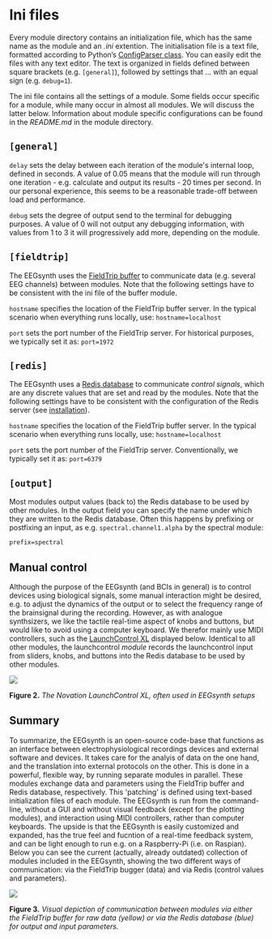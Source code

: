 # Ini files

Every module directory contains an initialization file, which has the same name as the module and an *.ini* extention.
The initialisation file is a text file, formatted according to Python’s 
[ConfigParser class](https://docs.python.org/2/library/configparser.html). 
You can easily edit the files with any text editor.
The text is organized in fields defined between square brackets (e.g. ```[general]```), followed by
settings that ... with an equal sign (e.g. ```debug=1```). 

The ini file contains all the settings of a module. Some fields occur specific for a module, while 
many occur in almost all modules. We will discuss the latter below. Information about module specific 
configurations can be found in the _README.md_ in the module directory.

## ```[general]```

```delay``` sets the delay between each iteration of the module's internal loop, defined in seconds. 
A value of 0.05 means that the module will run through one iteration - e.g. calculate and output its 
results - 20 times per second. In our personal experience, this seems to be a reasonable trade-off between 
load and performance. 
 
```debug``` sets the degree of output send to the terminal for debugging purposes. A value of 0 will 
not output any debugging information, with values from 1 to 3 it will progressively add more, depending on the module.

## ```[fieldtrip]```

The EEGsynth uses the [FieldTrip buffer](buffer.md) to communicate data (e.g. several EEG channels) 
between modules. Note that the following settings have to be consistent with the ini file 
of the buffer module.

```hostname``` specifies the location of the FieldTrip buffer server. In the typical scenario when 
everything runs locally, use: ```hostname=localhost```

```port``` sets the port number of the FieldTrip server. For historical purposes, we typically set
it as: ```port=1972```

## ```[redis]```

The EEGsynth uses a [Redis database](http://Redis.io/) to communicate *control signals*, which are any 
discrete values that are set and read by the modules. Note that the following settings have to be 
consistent with the configuration of the Redis server (see [installation](installation.md)).
 
```hostname``` specifies the location of the FieldTrip buffer server. In the typical scenario when 
everything runs locally, use: ```hostname=localhost```
 
```port``` sets the port number of the FieldTrip server. Conventionally, we typically set
it as: ```port=6379```

## ```[output]```

Most modules output values (back to) the Redis database to be used by other modules. In the output field
you can specify the name under which they are written to the Redis database. Often this happens by 
prefixing or postfixing an input, as e.g. ```spectral.channel1.alpha``` by the spectral module:

```prefix=spectral```

## Manual control
Although the purpose of the EEGsynth (and BCIs in general) is to control devices using biological signals, some manual interaction might be desired, e.g. to adjust the dynamics of the output or to select the frequency range of the brainsignal during the recording. However, as with analogue synthsizers, we like the tactile real-time aspect of knobs and buttons, but would like to avoid using a computer keyboard. We therefor mainly use MIDI controllers, such as the [LaunchControl XL](https://global.novationmusic.com/launch/launch-control-xl#) displayed below. Identical to all other modules, the launchcontrol *module* records the launchcontrol input from sliders, knobs, and buttons into the Redis database to be used by other modules.

![](https://novationmusic.com/sites/novation/files/LCXL-HeaderImage-2560-1000.png)

**Figure 2.** *The Novation LaunchControl XL, often used in EEGsynth setups*

## Summary
To summarize, the EEGsynth is an open-source code-base that functions as an interface between electrophysiological recordings devices and external software and devices. It takes care for the analyis of data on the one hand, and the translation into external protocols on the other. This is done in a powerful, flexible way, by running separate modules in parallel. These modules exchange data and parameters using the FieldTrip buffer and Redis database, respectively. This 'patching' is defined using text-based initialization files of each module. The EEGsynth is run from the command-line, without a GUI and without visual feedback (except for the plotting modules), and interaction using MIDI controllers, rather than computer keyboards. The upside is that the EEGsynth is easily customized and expanded, has the true feel and fucntion of a real-time feedback system, and can be light enough to run e.g. on a Raspberry-Pi (i.e. on Raspian). Below you can see the current (actually, already outdated) collection of modules included in the EEGsynth, showing the two different ways of communication: via the FieldTrip bugger (data) and via Redis (control values and parameters).

[![](http://www.eegsynth.org/wp-content/uploads/2016/08/EEGsynth_comm_overview-1024x576.jpg?resize=1024%2C576)](http://www.eegsynth.org/wp-content/uploads/2016/08/EEGsynth_comm_overview-1024x576.jpg)

**Figure 3.** *Visual depiction of communication between modules via either the FieldTrip buffer for raw data (yellow) or via the Redis database (blue) for output and input parameters.*


